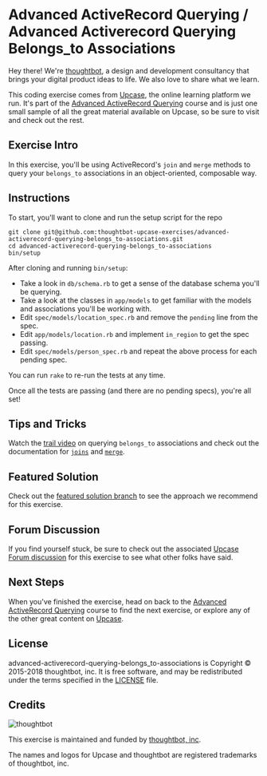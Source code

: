 # Advanced ActiveRecord Querying / Advanced Activerecord Querying Belongs_to Associations

Hey there! We're [thoughtbot](https://thoughtbot.com), a design and
development consultancy that brings your digital product ideas to life.
We also love to share what we learn.

This coding exercise comes from [Upcase](https://thoughtbot.com/upcase),
the online learning platform we run. It's part of the
[Advanced ActiveRecord Querying](https://thoughtbot.com/upcase/advanced-activerecord-querying) course and is just one small sample of all
the great material available on Upcase, so be sure to visit and check out the rest.

## Exercise Intro

In this exercise, you'll be using ActiveRecord's `join` and `merge` methods to query your `belongs_to` associations in an object-oriented, composable way.

## Instructions

To start, you'll want to clone and run the setup script for the repo

    git clone git@github.com:thoughtbot-upcase-exercises/advanced-activerecord-querying-belongs_to-associations.git
    cd advanced-activerecord-querying-belongs_to-associations
    bin/setup

After cloning and running `bin/setup`:

* Take a look in `db/schema.rb` to get a sense of the database schema you'll be querying.
* Take a look at the classes in `app/models` to get familiar with the models and associations you'll be working with.
* Edit `spec/models/location_spec.rb` and remove the `pending` line from the spec.
* Edit `app/models/location.rb` and implement `in_region` to get the spec passing.
* Edit `spec/models/person_spec.rb` and repeat the above process for each pending spec.

You can run `rake` to re-run the tests at any time.

Once all the tests are passing (and there are no pending specs), you're all set!

## Tips and Tricks

Watch the [trail video](https://upcase.com/videos/advanced-querying-belongs-to) on querying `belongs_to` associations and check out the documentation for [`joins`](http://api.rubyonrails.org/classes/ActiveRecord/QueryMethods.html#method-i-joins) and [`merge`](http://api.rubyonrails.org/classes/ActiveRecord/SpawnMethods.html#method-i-merge).

## Featured Solution

Check out the [featured solution branch](https://github.com/thoughtbot-upcase-exercises/advanced-activerecord-querying-belongs_to-associations/compare/featured-solution#toc) to
see the approach we recommend for this exercise.

## Forum Discussion

If you find yourself stuck, be sure to check out the associated
[Upcase Forum discussion](https://forum.upcase.com/t/advanced-activerecord-querying-belongs-to-associations/5784)
for this exercise to see what other folks have said.

## Next Steps

When you've finished the exercise, head on back to the
[Advanced ActiveRecord Querying](https://thoughtbot.com/upcase/advanced-activerecord-querying) course to find the next exercise,
or explore any of the other great content on
[Upcase](https://thoughtbot.com/upcase).

## License

advanced-activerecord-querying-belongs_to-associations is Copyright © 2015-2018 thoughtbot, inc. It is free software,
and may be redistributed under the terms specified in the
[LICENSE](/LICENSE.md) file.

## Credits

![thoughtbot](https://presskit.thoughtbot.com/assets/images/logo.svg)

This exercise is maintained and funded by
[thoughtbot, inc](http://thoughtbot.com/community).

The names and logos for Upcase and thoughtbot are registered trademarks of
thoughtbot, inc.
